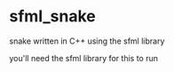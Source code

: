 # sfml_snake
snake written in C++ using the sfml library

you'll need the sfml library for this to run
